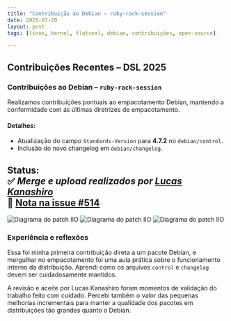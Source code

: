```yaml
---
title: "Contribuição ao Debian – ruby-rack-session"
date: 2025-07-20
layout: post
tags: [linux, kernel, flatseal, debian, contribuições, open-source]

---
```


## Contribuições Recentes – DSL 2025

### Contribuições ao Debian – `ruby-rack-session`

Realizamos contribuições pontuais ao empacotamento Debian, mantendo a conformidade com as últimas diretrizes de empacotamento.

#### Detalhes:
- Atualização do campo `Standards-Version` para **4.7.2** no `debian/control`.
- Inclusão do novo changelog em `debian/changelog`.

**Status:**  
✅ *Merge e upload realizados por [Lucas Kanashiro](https://salsa.debian.org/kanashiro)*  
🔗 [Nota na issue #514](https://salsa.debian.org/debian-brasil-team/docs/-/issues/514#note_620496)
---

![Diagrama do patch IIO](/dsl-patch-blog/assets/unnamed(9).png)
![Diagrama do patch IIO](/dsl-patch-blog/assets/unnamed(10).png)
![Diagrama do patch IIO](/dsl-patch-blog/assets/unnamed(11).png)

### Experiência e reflexões

Essa foi minha primeira contribuição direta a um pacote Debian, e mergulhar no empacotamento foi uma aula prática sobre o funcionamento interno da distribuição. Aprendi como os arquivos `control` e `changelog` devem ser cuidadosamente mantidos.

A revisão e aceite por Lucas Kanashiro foram momentos de validação do trabalho feito com cuidado. Percebi também o valor das pequenas melhorias incrementais para manter a qualidade dos pacotes em distribuições tão grandes quanto o Debian.
